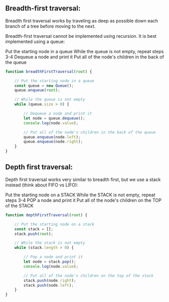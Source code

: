 ## Breadth-first traversal:

Breadth first traversal works by traveling as deep as possible down each branch
of a tree before moving to the next. 

Breadth-first traversal cannot be implemented using recursion. It is best implemented using a queue:

Put the starting node in a queue
While the queue is not empty, repeat steps 3-4
Dequeue a node and print it
Put all of the node's children in the back of the queue

```js
function breadthFirstTraversal(root) {

    // Put the starting node in a queue
    const queue = new Queue();
    queue.enqueue(root);

    // While the queue is not empty
    while (queue.size > 0) {

        // Dequeue a node and print it
        let node = queue.dequeue();
        console.log(node.value);

        // Put all of the node's children in the back of the queue
        queue.enqueue(node.left);
        queue.enqueue(node.right);
    }
}
```

## Depth first traversal:

Depth first traversal works very similar to breadth first, but we use a stack instead (think about FIFO vs LIFO):

Put the starting node on a STACK
While the STACK is not empty, repeat steps 3-4
POP a node and print it
Put all of the node's children on the TOP of the STACK

```js
function depthFirstTraversal(root) {

    // Put the starting node on a stack
    const stack = [];
    stack.push(root);

    // While the stack is not empty
    while (stack.length > 0) {

        // Pop a node and print it
        let node = stack.pop();
        console.log(node.value);

        // Put all of the node's children on the top of the stack
        stack.push(node.right);
        stack.push(node.left);
    }
}
```